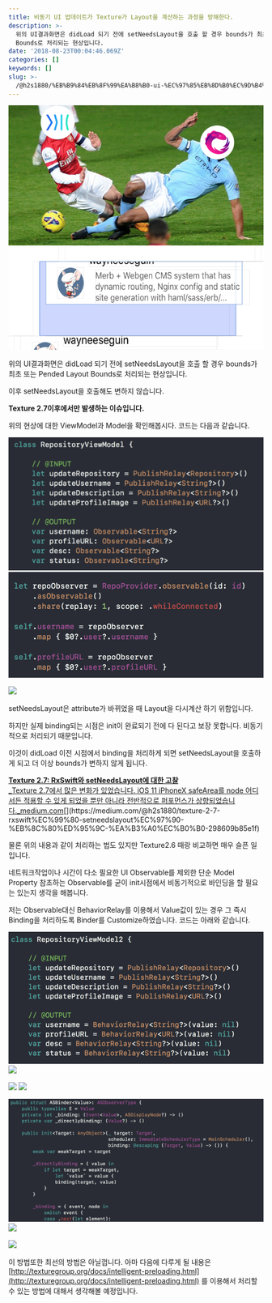 ```yaml
---
title: 비동기 UI 업데이트가 Texture가 Layout을 계산하는 과정을 방해한다.
description: >-
  위의 UI결과화면은 didLoad 되기 전에 setNeedsLayout을 호출 할 경우 bounds가 최초 또는 Pended Layout
  Bounds로 처리되는 현상입니다.
date: '2018-08-23T00:04:46.069Z'
categories: []
keywords: []
slug: >-
  /@h2s1880/%EB%B9%84%EB%8F%99%EA%B8%B0-ui-%EC%97%85%EB%8D%B0%EC%9D%B4%ED%8A%B8%EA%B0%80-texture%EA%B0%80-layout%EC%9D%84-%EA%B3%84%EC%82%B0%ED%95%98%EB%8A%94-%EA%B3%BC%EC%A0%95%EC%9D%84-%EB%B0%A9%ED%95%B4%ED%95%9C%EB%8B%A4-706d733467e1
---
```


![](/images/blog/1__Oz3CKq9GbNodbXn84W2XbA.png)
![](/images/blog/0__mQndCdgFuSWh4n__Q.png)

위의 UI결과화면은 didLoad 되기 전에 setNeedsLayout을 호출 할 경우 bounds가 최초 또는 Pended Layout Bounds로 처리되는 현상입니다.

이후 setNeedsLayout을 호출해도 변하지 않습니다.

**Texture 2.7이후에서만 발생하는 이슈입니다.**

위의 현상에 대한 ViewModel과 Model을 확인해봅시다. 코드는 다음과 같습니다.

![](/images/blog/1__sw9SSVDCa__A__hgQc2z43eA.png)
![](/images/blog/1__o10meKq5Guralv__CxU5FTg.png)

![](/images/blog/1__wISw4ic19m__LRYjGjQlN8g.png)

setNeedsLayout은 attribute가 바뀌었을 때 Layout을 다시계산 하기 위함입니다.

하지만 실제 binding되는 시점은 init이 완료되기 전에 다 된다고 보장 못합니다. 비동기적으로 처리되기 때문입니다.

이것이 didLoad 이전 시점에서 binding을 처리하게 되면 setNeedsLayout을 호출하게 되고 더 이상 bounds가 변하지 않게 됩니다.

[**Texture 2.7: RxSwift와 setNeedsLayout에 대한 고찰**  
_Texture 2.7에서 많은 변화가 있었습니다. iOS 11 iPhoneX safeArea를 node 어디서든 적용할 수 있게 되었을 뿐만 아니라 전반적으로 퍼포먼스가 상향되었습니다._medium.com](https://medium.com/@h2s1880/texture-2-7-rxswift%EC%99%80-setneedslayout%EC%97%90-%EB%8C%80%ED%95%9C-%EA%B3%A0%EC%B0%B0-298609b85e1f "https://medium.com/@h2s1880/texture-2-7-rxswift%EC%99%80-setneedslayout%EC%97%90-%EB%8C%80%ED%95%9C-%EA%B3%A0%EC%B0%B0-298609b85e1f")[](https://medium.com/@h2s1880/texture-2-7-rxswift%EC%99%80-setneedslayout%EC%97%90-%EB%8C%80%ED%95%9C-%EA%B3%A0%EC%B0%B0-298609b85e1f)

물론 위의 내용과 같이 처리하는 법도 있지만 Texture2.6 때랑 비교하면 매우 슬픈 일입니다.

네트워크작업이나 시간이 다소 필요한 UI Observable를 제외한 단순 Model Property 참초하는 Observable를 굳이 init시점에서 비동기적으로 바인딩을 할 필요는 있는지 생각을 해봅니다.

저는 Observable대신 BehaviorRelay를 이용해서 Value값이 있는 경우 그 즉시 Binding을 처리하도록 Binder를 Customize하였습니다. 코드는 아래와 같습니다.

![](/images/blog/1__PFZ7DxPwVJpEqtdd2bTF8Q.png)
![](/images/blog/1__wISw4ic19m__LRYjGjQlN8g.png)

![](/images/blog/1__ZnUL5w__ntk__Ax5iuu9ai1A.png)
![](/images/blog/1____cUbrkySLIte8U1CIiX7dA.png)

![](/images/blog/1__w6CQgov7azRoOC1Yvde7DQ.png)
![](/images/blog/1__OCsZwh1airQ2jgjD1ShFog.png)

![](/images/blog/1__VkEcQZGZ__bCB2d3x7x1I0w.png)

이 방법또한 최선의 방법은 아닐껍니다. 아마 다음에 다루게 될 내용은 [http://texturegroup.org/docs/intelligent-preloading.html](http://texturegroup.org/docs/intelligent-preloading.html) 를 이용해서 처리할 수 있는 방법에 대해서 생각해볼 예정입니다.